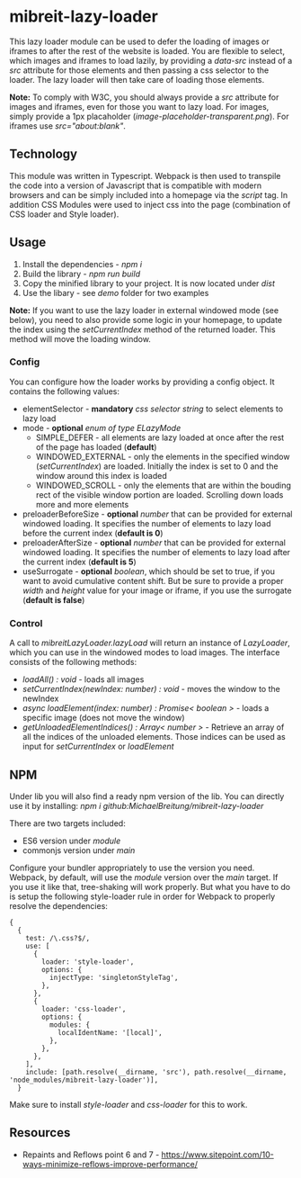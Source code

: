# mibreit-lazy-loader

This lazy loader module can be used to defer the loading of images or iframes to after the rest of the website is loaded. You are flexible to select, which images and iframes to load lazily, by providing a _data-src_ instead of a _src_ attribute for those elements and then passing a css selector to the loader. The lazy loader will then take care of loading those elements.

**Note:** To comply with W3C, you should always provide a _src_ attribute for images and iframes, even for those you want to lazy load. For images, simply provide a 1px placaholder (_image-placeholder-transparent.png_). For iframes use _src="about:blank"_.

## Technology 

This module was written in Typescript. Webpack is then used to transpile the code into a version of Javascript that is compatible with modern browsers and can be simply included into a homepage via the _script_ tag. In addition CSS Modules were used to inject css into the page (combination of CSS loader and Style loader).

## Usage

1. Install the dependencies - _npm i_
2. Build the library - _npm run build_
3. Copy the minified library to your project. It is now located under _dist_
4. Use the libary - see _demo_ folder for two examples

**Note:** If you want to use the lazy loader in external windowed mode (see below), you need to also provide some logic in your homepage, to update the index using the _setCurrentIndex_ method of the returned loader. This method will move the loading window.

### Config

You can configure how the loader works by providing a config object. It contains the following values:

- elementSelector - **mandatory** _css selector string_ to select elements to lazy load 
- mode - **optional** _enum of type ELazyMode_
  - SIMPLE_DEFER - all elements are lazy loaded at once after the rest of the page has loaded (**default**)
  - WINDOWED_EXTERNAL - only the elements in the specified window (_setCurrentIndex_) are loaded. Initially the index is set to 0 and the window around this index is loaded
  - WINDOWED_SCROLL - only the elements that are within the bouding rect of the visible window portion are loaded. Scrolling down loads more and more elements
- preloaderBeforeSize - **optional** _number_ that can be provided for external windowed loading. It specifies the number of elements to lazy load before the current index (**default is 0**)
- preloaderAfterSize - **optional** _number_ that can be provided for external windowed loading. It specifies the number of elements to lazy load after the current index (**default is 5**)
- useSurrogate - **optional** _boolean_, which should be set to true, if you want to avoid cumulative content shift. But be sure to provide a proper _width_ and _height_ value for your image or iframe, if you use the surrogate (**default is false**)

### Control

A call to _mibreitLazyLoader.lazyLoad_ will return an instance of _LazyLoader_, which you can use in the windowed modes to load images. The interface consists of the following methods:

- _loadAll() : void_ - loads all images 
- _setCurrentIndex(newIndex: number) : void_ - moves the window to the newIndex
- _async loadElement(index: number) : Promise< boolean >_ - loads a specific image (does not move the window)
- _getUnloadedElementIndices() : Array< number >_ - Retrieve an array of all the indices of the unloaded elements. Those indices can be used as input for _setCurrentIndex_ or _loadElement_ 

## NPM

Under lib you will also find a ready npm version of the lib. You can directly use it by installing: _npm i github:MichaelBreitung/mibreit-lazy-loader_

There are two targets included:
- ES6 version under _module_
- commonjs version under _main_

Configure your bundler appropriately to use the version you need. Webpack, by default, will use the _module_ version over the _main_ target. If you use it like that, tree-shaking will work properly. But what you have to do is setup the following style-loader rule in order for Webpack to properly resolve the dependencies:

````
{
  {
    test: /\.css?$/,
    use: [
      {
        loader: 'style-loader',
        options: {
          injectType: 'singletonStyleTag',
        },
      },
      {
        loader: 'css-loader',
        options: {
          modules: {
            localIdentName: '[local]',
          },
        },
      },
    ],
    include: [path.resolve(__dirname, 'src'), path.resolve(__dirname, 'node_modules/mibreit-lazy-loader')],
  }
````

Make sure to install _style-loader_ and _css-loader_ for this to work.

## Resources

- Repaints and Reflows point 6 and 7 - https://www.sitepoint.com/10-ways-minimize-reflows-improve-performance/


